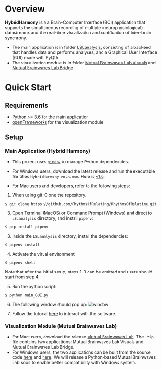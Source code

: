 # Overview
**HybridHarmony** is a a Brain-Computer Interface (BCI) application that supports the simultaneous recording of multiple (neurophysiological) datastreams and the real-time visualization and sonification of inter-brain synchrony.

- The main application is in folder [LSLanalysis](https://github.com/RhythmsOfRelating/RhythmsOfRelating/tree/master/LSLanalysis), consisting of a backend that handles data and performs analyses, and a Graphical User Interface (GUI) made with PyQt5.
- The visualization module is in folder [Mutual Brainwaves Lab Visuals](https://github.com/RhythmsOfRelating/RhythmsOfRelating/tree/master/Mutual%20Brainwaves%20Lab%20Visuals) and [Mutual Brainwaves Lab Bridge](https://github.com/RhythmsOfRelating/RhythmsOfRelating/tree/master/Mutual%20Brainwaves%20Lab%20Bridge)

# Quick Start
## Requirements
- [Python >= 3.6](https://www.python.org/downloads/) for the main application
- [openFrameworks](https://openframeworks.cc/download/) for the visualization module

## Setup

### Main Application (Hybrid Harmony)
- This project uses [`pipenv`](https://docs.pipenv.org/) to manage Python dependencies.

- For Windows users, download the latest release and run the executable file titled `HybridHarmony vx.x.exe`. Here is [v1.0](https://github.com/RhythmsOfRelating/RhythmsOfRelating/releases/tag/v1.0).

- For Mac users and developers, refer to the following steps:

1. When using git: Clone the repository.
```shell
$ git clone https://github.com/RhythmsOfRelating/RhythmsOfRelating.git
```
3. Open Terminal (MacOS) or Command Prompt (Windows) and direct to `LSLanalysis` directory, and install `pipenv`:
```shell
$ pip install pipenv
```
3. Inside the `LSLanalysis` directory, install the dependencies:
```shell
$ pipenv install
```
4. Activate the virual environment:
```shell
$ pipenv shell
```
Note that after the initial setup, steps 1-3 can be omitted and users should start from step 4.

5. Run the python script:
```shell
$ python main_GUI.py
```
6. The following window should pop up:
![window][window_image]

[window_image]: https://github.com/RhythmsOfRelating/RhythmsOfRelating/blob/master/tutorial/tutorial1.png "window image 1"

7. Follow the tutorial [here](https://github.com/RhythmsOfRelating/RhythmsOfRelating/tree/master/LSLanalysis) to interact with the software.

### Visualization Module (Mutual Brainwaves Lab)
- For Mac users, download the release [Mutual Brainwaves Lab](https://github.com/RhythmsOfRelating/RhythmsOfRelating/releases/tag/v0.1-viz). The `.zip` file contains two applications: Mutual Brainwaves Lab Visuals and Mutual Brainwaves Lab Bridge.
- For Windows users, the two applications can be built from the source code [here](https://github.com/RhythmsOfRelating/RhythmsOfRelating/tree/master/Mutual%20Brainwaves%20Lab%20Visuals) and [here](https://github.com/RhythmsOfRelating/RhythmsOfRelating/tree/master/Mutual%20Brainwaves%20Lab%20Bridge). We will release a Python-based Mutual Brainwaves Lab soon to enable better compatibility with Windows system.



